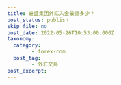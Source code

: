 ```yaml
---
title: 嘉盛集团外汇入金最低多少？
post_status: publish
skip_file: no
post_date: 2022-05-26T10:53:00.000Z
taxonomy:
  category:
        - forex-com
  post_tag:
        - 外汇交易
post_excerpt: 
---
```

